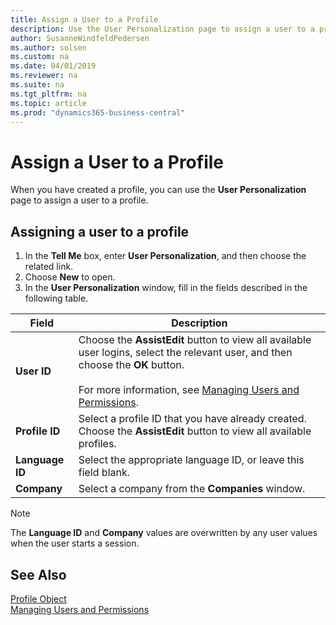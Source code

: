 ```yaml
---
title: Assign a User to a Profile
description: Use the User Personalization page to assign a user to a profile, and then fill in the User ID, Profile ID, Language ID, and Company fields.
author: SusanneWindfeldPedersen
ms.author: solsen
ms.custom: na
ms.date: 04/01/2019
ms.reviewer: na
ms.suite: na
ms.tgt_pltfrm: na
ms.topic: article
ms.prod: "dynamics365-business-central"
---
```


# Assign a User to a Profile
When you have created a profile, you can use the **User Personalization** page to assign a user to a profile.  
  
## Assigning a user to a profile  

1. In the **Tell Me** box, enter **User Personalization**, and then choose the related link.  
2. Choose **New** to open.
3. In the **User Personalization** window, fill in the fields described in the following table.  
  
|Field    |Description|  
|---------|---------------------------------------|  
|**User ID**|Choose the **AssistEdit** button to view all available user logins, select the relevant user, and then choose the **OK** button.<br /><br /> For more information, see [Managing Users and Permissions](https://review.docs.microsoft.com/en-us/dynamics365/business-central/ui-how-users-permissions).|  
|**Profile ID**|Select a profile ID that you have already created. Choose the **AssistEdit** button to view all available profiles.|  
|**Language ID**|Select the appropriate language ID, or leave this field blank.|  
|**Company**|Select a company from the **Companies** window.|  
  
> [!NOTE]  
> The **Language ID** and **Company** values are overwritten by any user values when the user starts a session. 
  
## See Also  
[Profile Object](devenv-profile-object.md)  
[Managing Users and Permissions](https://review.docs.microsoft.com/en-us/dynamics365/business-central/ui-how-users-permissions)  